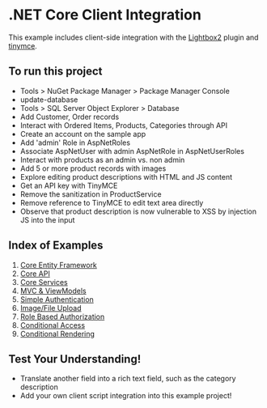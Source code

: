 # .NET Core Client Integration
This example includes client-side integration with the [Lightbox2](https://lokeshdhakar.com/projects/lightbox2/) plugin and [tinymce](https://www.tiny.cloud/).

## To run this project
- Tools > NuGet Package Manager > Package Manager Console
- update-database
- Tools > SQL Server Object Explorer > Database
- Add Customer, Order records
- Interact with Ordered Items, Products, Categories through API
- Create an account on the sample app
- Add 'admin' Role in AspNetRoles
- Associate AspNetUser with admin AspNetRole in AspNetUserRoles
- Interact with products as an admin vs. non admin
- Add 5 or more product records with images
- Explore editing product descriptions with HTML and JS content
- Get an API key with TinyMCE
- Remove the sanitization in ProductService
- Remove reference to TinyMCE to edit text area directly
- Observe that product description is now vulnerable to XSS by injection JS into the input
  

## Index of Examples
1. [Core Entity Framework](https://github.com/christinebittle/CoreEntityFramework)
2. [Core API](https://github.com/christinebittle/CoreAPI)
3. [Core Services](https://github.com/christinebittle/CoreServices)
4. [MVC & ViewModels](https://github.com/christinebittle/OnlineStore)
5. [Simple Authentication](https://github.com/christinebittle/OnlineStore/tree/Authentication1)
6. [Image/File Upload](https://github.com/christinebittle/OnlineStore/tree/product-image-upload)
7. [Role Based Authorization](https://github.com/christinebittle/OnlineStore/tree/Authentication2)
8. [Conditional Access](https://github.com/christinebittle/OnlineStore/tree/conditional-access)
9. [Conditional Rendering](https://github.com/christinebittle/OnlineStore/tree/conditional-rendering)

## Test Your Understanding!
- Translate another field into a rich text field, such as the category description
- Add your own client script integration into this example project!

